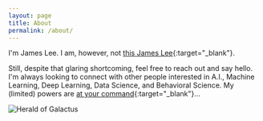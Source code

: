 ```yaml
---
layout: page
title: About
permalink: /about/
---
```


I'm James Lee. I am, however, not [this James Lee](https://www.amazon.com/gp/product/1681646560/ref=as_li_qf_sp_asin_il_tl?ie=UTF8&tag=kcbighuge-20&camp=1789&creative=9325&linkCode=as2&creativeASIN=1681646560&linkId=44912b766c23245196a1ad2c379aa3a9){:target="_blank"}.

Still, despite that glaring shortcoming, feel free to reach out and say hello. I'm always looking to connect with other people interested in A.I., Machine Learning, Deep Learning, Data Science, and Behavioral Science. My (limited) powers are [at your command](http://pbfcomics.com/comics/new-herald-galactus/){:target="_blank"}...  


![Herald of Galactus](http://pbfcomics.com/wp-content/uploads/2017/05/GCPBF-New_Herald_of_Galactus-for-Marvel.png)
